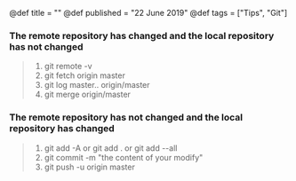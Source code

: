 @def title = ""
@def published = "22 June 2019"
@def tags = ["Tips", "Git"]


### The remote repository has changed and the local repository has not changed

>1. git remote -v
>2. git fetch origin master
>3. git log master.. origin/master
>4. git merge origin/master

### The remote repository has not changed and the local repository has changed

>1. git add -A or git add . or git add --all
>2. git commit -m "the content of your modify"
>3. git push -u origin master
